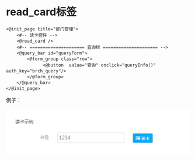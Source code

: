 # read\_card标签

```
<@init_page title="部门管理">
    <#-- 读卡控件 -->
    <@read_card />
    <#-- ===================== 查询栏 ===================== -->
    <@query_bar id="queryForm">
        <@form_group class="row">
              <@button  value="查询" onclick="queryInfo()" auth_key="brch_query"/>
        </@form_group>
    </@query_bar>
</@init_page>
```

例子：

![](/assets/readcard1.png)

